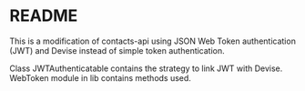 # README

This is a modification of contacts-api using JSON Web Token authentication (JWT) and Devise instead of simple token authentication.

Class JWTAuthenticatable contains the strategy to link JWT with Devise. WebToken module in lib contains methods used.
